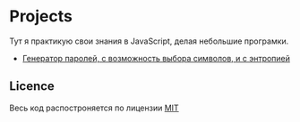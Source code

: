 # Projects

Тут я практикую свои знания в JavaScript, делая небольшие програмки.

- [Генератор паролей, с возможность выбора символов, и с энтропией](password-generator/index.html)

## Licence

Весь код распостроняется по лицензии [MIT](LICENCE)